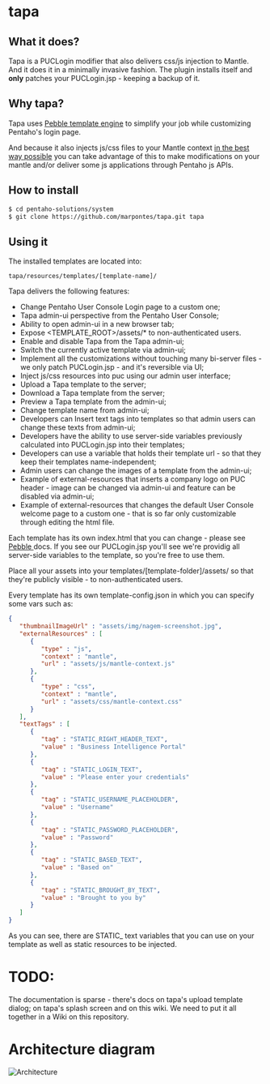 tapa
===

## What it does?

Tapa is a PUCLogin modifier that also delivers css/js injection to Mantle. And it does it in a minimally invasive fashion. The plugin installs itself and **only** patches your PUCLogin.jsp - keeping a backup of it.

## Why tapa?

Tapa uses [Pebble template engine](http://www.mitchellbosecke.com/pebble/home) to simplify your job while customizing Pentaho's login page.

And because it also injects js/css files to your Mantle context [in the best way possible](http://wiki.pentaho.com/display/ServerDoc2x/Developing+Plugins#DevelopingPlugins-DefiningExternalResources%28asof4.0%29) you can take advantage of this to make modifications on your mantle and/or deliver some js applications through Pentaho js APIs.

## How to install

```bash
$ cd pentaho-solutions/system
$ git clone https://github.com/marpontes/tapa.git tapa

```

## Using it

The installed templates are located into:
```
tapa/resources/templates/[template-name]/
```

Tapa delivers the following features:

* Change Pentaho User Console Login page to a custom one;
* Tapa admin-ui perspective from the Pentaho User Console;
* Ability to open admin-ui in a new browser tab;
* Expose <TEMPLATE_ROOT>/assets/* to non-authenticated users.
* Enable and disable Tapa from the Tapa admin-ui;
* Switch the currently active template via admin-ui;
* Implement all the customizations without touching many bi-server files - we only patch PUCLogin.jsp - and it's reversible via UI;
* Inject js/css resources into puc using our admin user interface;
* Upload a Tapa template to the server;
* Download a Tapa template from the server;
* Preview a Tapa template from the admin-ui;
* Change template name from admin-ui;
* Developers can Insert text tags into templates so that admin users can change these texts from admin-ui;
* Developers have the ability to use server-side variables previously calculated into PUCLogin.jsp into their templates;
* Developers can use a variable that holds their template url - so that they keep their templates name-independent;
* Admin users can change the images of a template from the admin-ui;
* Example of external-resources that inserts a company logo on PUC header - image can be changed via admin-ui and feature can be disabled via admin-ui;
* Example of external-resources that changes the default User Console welcome page to a custom one - that is so far only customizable through editing the html file.

Each template has its own index.html that you can change - please see [Pebble ](http://www.mitchellbosecke.com/pebble/home) docs. If you see our PUCLogin.jsp you'll see we're providig all server-side variables to the template, so you're free to use them.

Place all your assets into your templates/[template-folder]/assets/ so that they're publicly visible - to non-authenticated users.

Every template has its own template-config.json in which you can specify some vars such as:

```json
{  
   "thumbnailImageUrl" : "assets/img/nagem-screenshot.jpg",
   "externalResources" : [  
      {  
         "type" : "js",
         "context" : "mantle",
         "url" : "assets/js/mantle-context.js"
      },
      {  
         "type" : "css",
         "context" : "mantle",
         "url" : "assets/css/mantle-context.css"
      }
   ],
   "textTags" : [  
      {  
         "tag" : "STATIC_RIGHT_HEADER_TEXT",
         "value" : "Business Intelligence Portal"
      },
      {  
         "tag" : "STATIC_LOGIN_TEXT",
         "value" : "Please enter your credentials"
      },
      {  
         "tag" : "STATIC_USERNAME_PLACEHOLDER",
         "value" : "Username"
      },
      {  
         "tag" : "STATIC_PASSWORD_PLACEHOLDER",
         "value" : "Password"
      },
      {  
         "tag" : "STATIC_BASED_TEXT",
         "value" : "Based on"
      },
      {  
         "tag" : "STATIC_BROUGHT_BY_TEXT",
         "value" : "Brought to you by"
      }
   ]
}
```

As you can see, there are STATIC_ text variables that you can use on your template as well as static resources to be injected.

# TODO:

The documentation is sparse - there's docs on tapa's upload template dialog; on tapa's splash screen and on this wiki. We need to put it all together in a Wiki on this repository.

# Architecture diagram

![Architecture](https://raw.githubusercontent.com/marpontes/tapa/master/static/marketplace/img/tapa-arch.png)

